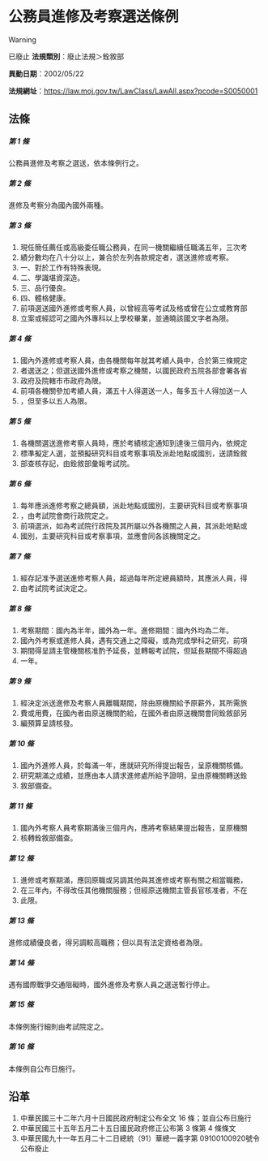 # 公務員進修及考察選送條例


> [!WARNING]
> 已廢止
**法規類別**：廢止法規＞銓敘部

**異動日期**：2002/05/22  

**法規網址**：https://law.moj.gov.tw/LawClass/LawAll.aspx?pcode=S0050001



## 法條
##### 第 1 條
公務員進修及考察之選送，依本條例行之。

##### 第 2 條
進修及考察分為國內國外兩種。

##### 第 3 條
1. 現任簡任薦任或高級委任職公務員，在同一機關繼續任職滿五年，三次考
1. 績分數均在八十分以上，兼合於左列各款規定者，選送進修或考察。
1. 一、對於工作有特殊表現。
1. 二、學識堪資深造。
1. 三、品行優良。
1. 四、體格健康。
1. 前項選送國外進修或考察人員，以曾經高等考試及格或曾在公立或教育部
1. 立案或經認可之國內外專科以上學校畢業，並通曉該國文字者為限。

##### 第 4 條
1. 國內外進修或考察人員，由各機關每年就其考績人員中，合於第三條規定
1. 者選送之；但選送國外進修或考察之機關，以國民政府五院各部會署各省
1. 政府及院轄市市政府為限。
1. 前項各機關參加考績人員，滿五十人得選送一人，每多五十人得加送一人
1. ，但至多以五人為限。

##### 第 5 條
1. 各機關選送進修考察人員時，應於考績核定通知到達後三個月內，依規定
1. 標準擬定人選，並預擬研究科目或考察事項及派赴地點或國別，送請銓敘
1. 部查核存記，由銓敘部彙報考試院。

##### 第 6 條
1. 每年應派進修考察之總員額，派赴地點或國別，主要研究科目或考察事項
1. ，由考試院會商行政院定之。
1. 前項選派，如為考試院行政院及其所屬以外各機關之人員，其派赴地點或
1. 國別，主要研究科目或考察事項，並應會同各該機關定之。

##### 第 7 條
1. 經存記准予選送進修考察人員，超過每年所定總員額時，其應派人員，得
1. 由考試院考試決定之。

##### 第 8 條
1. 考察期間：國內為半年，國外為一年。進修期間：國內外均為二年。
1. 國內外考察或進修人員，遇有交通上之障礙，或為完成學科之研究，前項
1. 期間得呈請主管機關核准酌予延長，並轉報考試院，但延長期間不得超過
1. 一年。

##### 第 9 條
1. 經決定派送進修及考察人員離職期間，除由原機關給予原薪外，其所需旅
1. 費或用費，在國內者由原送機關酌給，在國外者由原送機關會同銓敘部另
1. 編預算呈請核發。

##### 第 10 條
1. 國內外進修人員，於每滿一年，應就研究所得提出報告，呈原機關核備。
1. 研究期滿之成績，並應由本人請求進修處所給予證明，呈由原機關轉送銓
1. 敘部備查。

##### 第 11 條
1. 國內外考察人員考察期滿後三個月內，應將考察結果提出報告，呈原機關
1. 核轉銓敘部備查。

##### 第 12 條
1. 進修或考察期滿，應回原職或另調其他與其進修或考察有關之相當職務，
1. 在三年內，不得改任其他機關服務；但經原送機關主管長官核准者，不在
1. 此限。

##### 第 13 條
進修成績優良者，得另調較高職務；但以具有法定資格者為限。

##### 第 14 條
遇有國際戰爭交通阻礙時，國外進修及考察人員之選送暫行停止。

##### 第 15 條
本條例施行細則由考試院定之。

##### 第 16 條
本條例自公布日施行。

## 沿革
1. 中華民國三十二年六月十日國民政府制定公布全文 16 條；並自公布日施行
1. 中華民國三十五年五月二十五日國民政府修正公布第 3  條第 4  條條文
1. 中華民國九十一年五月二十二日總統（91）華總一義字第 09100100920號令公布廢止
